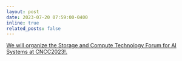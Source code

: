 ```yaml
---
layout: post
date: 2023-07-20 07:59:00-0400
inline: true
related_posts: false
---
```

<a
href="https://mp.weixin.qq.com/s/uBlCIgsb18lI898KLdfGxA">We
will organize the Storage and Compute Technology Forum for AI Systems at CNCC2023!.</a>